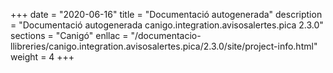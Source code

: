 +++
date        = "2020-06-16"
title       = "Documentació autogenerada"
description = "Documentació autogenerada canigo.integration.avisosalertes.pica 2.3.0"
sections    = "Canigó"
enllac		= "/documentacio-llibreries/canigo.integration.avisosalertes.pica/2.3.0/site/project-info.html"
weight      = 4
+++
